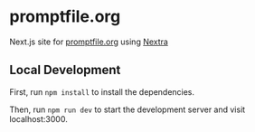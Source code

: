 # promptfile.org

Next.js site for [promptfile.org](https://promptfile.org/) using [Nextra](https://nextra.site/)

## Local Development

First, run `npm install` to install the dependencies.

Then, run `npm run dev` to start the development server and visit localhost:3000.
